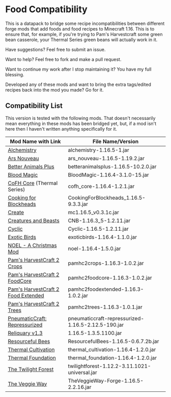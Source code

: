 # Food Compatibility

This is a datapack to bridge some recipe incompatibilities between different forge mods that add foods and food recipes to Minecraft 1.16. This is to ensure that, for example, if you're trying to Pam's Harvestcraft some green bean casserole, your Thermal Series green beans will actually work in it.

Have suggestions? Feel free to submit an issue.

Want to help? Feel free to fork and make a pull request.

Want to continue my work after I stop maintaining it? You have my full blessing.

Developed any of these mods and want to bring the extra tags/edited recipes back into the mod you made? Go for it.

## Compatibility List

This version is tested with the following mods. That doesn't necessarily mean everything in these mods has been bridged yet, but, if a mod isn't here then I haven't written anything specifically for it.

| Mod Name with Link                                           | File Name/Version                                  |
| ------------------------------------------------------------ | -------------------------------------------------- |
| [Alchemistry](https://www.curseforge.com/minecraft/mc-mods/alchemistry) | alchemistry-1.16.5-1.jar                           |
| [Ars Nouveau](https://www.curseforge.com/minecraft/mc-mods/ars-nouveau) | ars_nouveau-1.16.5-1.19.2.jar                      |
| [Better Animals Plus](https://www.curseforge.com/minecraft/mc-mods/betteranimalsplus) | betteranimalsplus-1.16.5-10.2.0.jar                |
| [Blood Magic](https://www.curseforge.com/minecraft/mc-mods/blood-magic) | BloodMagic-1.16.4-3.1.0-15.jar                     |
| [CoFH Core](https://www.curseforge.com/minecraft/mc-mods/cofh-core) (Thermal Series) | cofh_core-1.16.4-1.2.1.jar                         |
| [Cooking for Blockheads](https://www.curseforge.com/minecraft/mc-mods/cooking-for-blockheads) | CookingForBlockheads_1.16.5-9.3.3.jar              |
| [Create](https://www.curseforge.com/minecraft/mc-mods/create) | mc1.16.5_v0.3.1c.jar                               |
| [Creatures and Beasts](https://www.curseforge.com/minecraft/mc-mods/creatures-and-beasts) | CNB-1.16.3_5-1.2.11.jar                            |
| [Cyclic](https://www.curseforge.com/minecraft/mc-mods/cyclic) | Cyclic-1.16.5-1.2.11.jar                           |
| [Exotic Birds](https://www.curseforge.com/minecraft/mc-mods/exotic-birds) | exoticbirds-1.16.4-1.1.0.jar                       |
| [NOEL - A Christmas Mod](https://www.curseforge.com/minecraft/mc-mods/noel-christmas-mod) | noel-1.16.4-1.5.0.jar                              |
| [Pam's HarvestCraft 2 Crops](https://www.curseforge.com/minecraft/mc-mods/pams-harvestcraft-2-crops) | pamhc2crops-1.16.3-1.0.2.jar                       |
| [Pam's HarvestCraft 2 FoodCore](https://www.curseforge.com/minecraft/mc-mods/pams-harvestcraft-2-food-core) | pamhc2foodcore-1.16.3-1.0.2.jar                    |
| [Pam's HarvestCraft 2 Food Extended](https://www.curseforge.com/minecraft/mc-mods/pams-harvestcraft-2-food-extended) | pamhc2foodextended-1.16.3-1.0.2.jar                |
| [Pam's HarvestCraft 2 Trees](https://www.curseforge.com/minecraft/mc-mods/pams-harvestcraft-2-trees) | pamhc2trees-1.16.3-1.0.1.jar                       |
| [PneumaticCraft: Repressurized](https://www.curseforge.com/minecraft/mc-mods/pneumaticcraft-repressurized) | pneumaticcraft-repressurized-1.16.5-2.12.5-190.jar |
| [Reliquary v1.3](https://www.curseforge.com/minecraft/mc-mods/reliquary-v1-3/) | 1.16.5-1.3.5.1100.jar                              |
| [Resourceful Bees](https://www.curseforge.com/minecraft/mc-mods/resourceful-bees/) | ResourcefulBees-1.16.5-0.6.7.2b.jar                |
| [Thermal Cultivation](https://www.curseforge.com/minecraft/mc-mods/thermal-cultivation) | thermal_cultivation-1.16.4-1.2.0.jar               |
| [Thermal Foundation](https://www.curseforge.com/minecraft/mc-mods/thermal-foundation) | thermal_foundation-1.16.4-1.2.0.jar                |
| [The Twilight Forest](https://www.curseforge.com/minecraft/mc-mods/the-twilight-forest) | twilightforest-1.12.2-3.11.1021-universal.jar      |
| [The Veggie Way](https://www.curseforge.com/minecraft/mc-mods/the-veggie-way) | TheVeggieWay-Forge-1.16.5-2.2.16.jar               |

